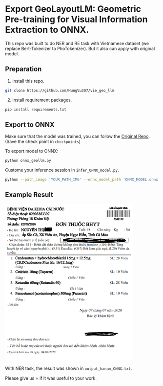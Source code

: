 # Export GeoLayoutLM: Geometric Pre-training for Visual Information Extraction to ONNX.

This repo was built to do NER and RE task with Vietnamese dataset (we replace Bert-Tokenizer to PhoTokenizer). But it also can apply with original model.

## Preparation
1. Install this repo.
```bash
git clone https://github.com/HungVu307/vie_geo_llm
```
2. Install requirement packages.
```bash
pip install requirements.txt
```
## Export to ONNX
Make sure that the model was trained, you can follow the [Original Repo](https://github.com/AlibabaResearch/AdvancedLiterateMachinery/tree/main/DocumentUnderstanding/GeoLayoutLM). (Save the check point in `checkpoints`)

To export model to ONNX:
```bash
python onnx_geollm.py
```
Custome your inference session in `infer_ONNX_model.py`. 
```bash
python --path_image 'YOUR_PATH_IMG' --onnx_model_path 'ONNX_MODEL.onnx'
```

## Example Result
![plot](sample_donthuoc.png)

With NER task, the result was shown in `output_hanam_ONNX.txt`.

Please give us :star: if it was useful to your work.